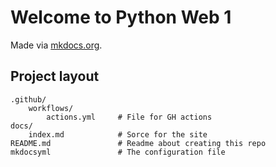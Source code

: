 # Welcome to Python Web 1

Made via [mkdocs.org](https://www.mkdocs.org).

## Project layout
    
    .github/
        workflows/
            actions.yml     # File for GH actions
    docs/
        index.md            # Sorce for the site 
    README.md               # Readme about creating this repo
    mkdocsyml               # The configuration file